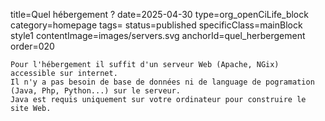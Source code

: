 title=Quel hébergement ? 
date=2025-04-30
type=org_openCiLife_block
category=homepage
tags=
status=published
specificClass=mainBlock style1
contentImage=images/servers.svg
anchorId=quel_herbergement
order=020
~~~~~~
Pour l'hébergement il suffit d'un serveur Web (Apache, NGix) accessible sur internet.
Il n'y a pas besoin de base de données ni de language de pogramation (Java, Php, Python...) sur le serveur.
Java est requis uniquement sur votre ordinateur pour construire le site Web.
